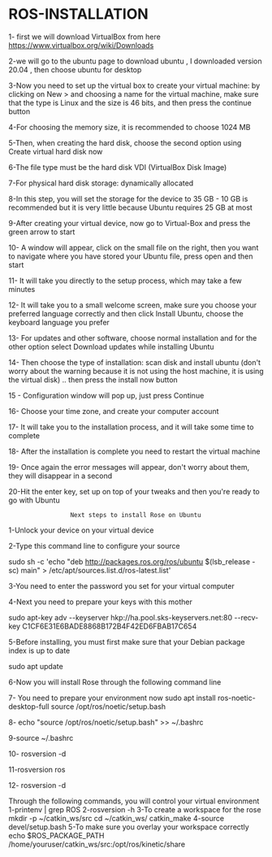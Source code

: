 # ROS-INSTALLATION
1- first we will download VirtualBox from here https://www.virtualbox.org/wiki/Downloads

2-we will go to the ubuntu page to download ubuntu , I downloaded version 20.04 , then choose ubuntu for desktop

3-Now you need to set up the virtual box to create your virtual machine: by clicking on New > and choosing a name for the virtual machine, make sure that the type is Linux and the size is 46 bits, and then press the continue button

4-For choosing the memory size, it is recommended to choose 1024 MB

5-Then, when creating the hard disk, choose the second option using Create virtual hard disk now

6-The file type must be the hard disk VDI (VirtualBox Disk Image)

7-For physical hard disk storage: dynamically allocated

8-In this step, you will set the storage for the device to 35 GB - 10 GB is recommended but it is very little because Ubuntu requires 25 GB at most

9-After creating your virtual device, now go to Virtual-Box and press the green arrow to start

10- A window will appear, click on the small file on the right, then you want to navigate where you have stored your Ubuntu file, press open and then start

11- It will take you directly to the setup process, which may take a few minutes

12- It will take you to a small welcome screen, make sure you choose your preferred language correctly and then click Install Ubuntu, choose the keyboard language you prefer

13- For updates and other software, choose normal installation and for the other option select Download updates while installing Ubuntu

14- Then choose the type of installation: scan disk and install ubuntu (don't worry about the warning because it is not using the host machine, it is using the virtual disk) .. then press the install now button

15 - Configuration window will pop up, just press Continue

16- Choose your time zone, and create your computer account

17- It will take you to the installation process, and it will take some time to complete

18- After the installation is complete you need to restart the virtual machine

19- Once again the error messages will appear, don't worry about them, they will disappear in a second

20-Hit the enter key, set up on top of your tweaks and then you're ready to go with Ubuntu

                     Next steps to install Rose on Ubuntu
1-Unlock your device on your virtual device

2-Type this command line to configure your source

sudo sh -c 'echo "deb http://packages.ros.org/ros/ubuntu $(lsb_release -sc) main" > /etc/apt/sources.list.d/ros-latest.list'

3-You need to enter the password you set for your virtual computer

4-Next you need to prepare your keys with this mother

sudo apt-key adv --keyserver hkp://ha.pool.sks-keyservers.net:80 --recv-key C1CF6E31E6BADE8868B172B4F42ED6FBAB17C654

5-Before installing, you must first make sure that your Debian package index is up to date

sudo apt update

6-Now you will install Rose through the following command line

7- You need to prepare your environment now
sudo apt install ros-noetic-desktop-full source /opt/ros/noetic/setup.bash

8- echo "source /opt/ros/noetic/setup.bash" >> ~/.bashrc

9-source ~/.bashrc

10- rosversion -d

11-rosversion ros

12- rosversion -d

Through the following commands, you will control your virtual environment
1-printenv | grep ROS
2-rosversion -h 
3-To create a workspace for the rose mkdir -p ~/catkin_ws/src cd ~/catkin_ws/ catkin_make 
4-source devel/setup.bash 
5-To make sure you overlay your workspace correctly echo $ROS_PACKAGE_PATH /home/youruser/catkin_ws/src:/opt/ros/kinetic/share

